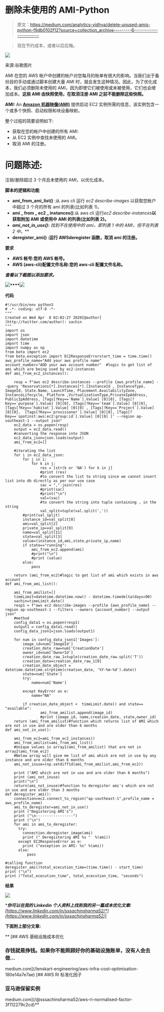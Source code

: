 # 删除未使用的 AMI-Python

> 原文：<https://medium.com/analytics-vidhya/delete-unused-amis-python-f9db0102f12?source=collection_archive---------6----------------------->

> 现在节约成本，或者以后后悔。

![](img/902aeb3fcfc6bd231a195aeb07f8a193.png)

来源:谷歌图片

AMI 在您的 AWS 帐户中创建的帐户对您每月的账单有很大的影响。当我们出于备份目的手动或通过脚本创建大量 AMI 时，就会发生这种情况。因此，为了优化成本，我们必须删除未使用的 AMI，因为即使它们被使用或未被使用，它们也会增加成本。**这些 AMI 由快照使用，在取消注册 AMI 之前不能删除这些快照。**

**AMI:** An [**Amazon 机器映像(AMI)**](https://docs.aws.amazon.com/AWSEC2/latest/UserGuide/AMIs.html) 提供启动 EC2 实例所需的信息，该实例包含一个或多个快照、启动权限和块设备映射。

整个过程的简要说明如下:

*   获取在您的帐户中创建的所有 AMI:
*   从 EC2 实例中查找未使用的 AMI。
*   取消 AMI 的注册。

# **问题陈述:**

注销/删除超过 3 个月且未使用的 AMI，以优化成本。

**脚本的逻辑和功能**

*   **ami_from_ami_list()** :从 aws cli 运行 *ec2 describe-images* 以获取您帐户中超过 3 个月的所有 ami 的列表(比如列表 1)。
*   **ami _ from _ ec2 _ instances()**:从 aws cli 运行*ec2 describe-instances***以获取附加 AMI 或使用中 AMI 的列表(比如列表 2)。**
*   ****ami_not_in_use():** 找到不在使用中的 ami，即*列表 1 中的 AMI，但不在列表 2 中。***
*   ****deregister_ami()** :运行 AWSderegister 函数，取消 ami 的注册。**

****要求****

*   **AWS 帐号:您的 AWS 帐号。**
*   **AWS (aws-cli)配置文件名称:您的 aws-cli 配置文件名称。**

***查看以下截图以添加要求。***

**![](img/3262907c4a792ec384ad3dce35997bac.png)****![](img/b377d50721b083311d4ce171619a7b64.png)**

****代码****

```
#!/usr/bin/env python3
# -*- coding: utf-8 -*-
"""
Created on Wed Apr  8 02:02:27 2020[@author](http://twitter.com/author): sachin
"""
import os
import json
import datetime
import time
import numpy as np 
from boto import ec2
from boto.exception import EC2ResponseErrorstart_time = time.time() 
aws_profile_name="Add your aws profile name"
account_number="ADD your aws account number"  #logic to get list of ami which are being used by ec2-instances
def ami_from_ec2_instances():

    resp = f"aws ec2 describe-instances --profile {aws_profile_name} --query 'Reservations[*].Instances[*].[InstanceId , InstanceType, ImageId, State.Name, LaunchTime, Placement.AvailabilityZone, InstanceLifecycle, Platform ,VirtualizationType,PrivateIpAddress, PublicIpAddress, [Tags[?Key==`Name`].Value] [0][0], [Tags[?Key==`purpose`].Value] [0][0], [Tags[?Key==`team`].Value] [0][0], [Tags[?Key==`habitat`].Value] [0][0] , [Tags[?Key==`Project`].Value] [0][0],  [Tags[?Key==`provisioner`].Value] [0][0], [Tags[?Key==`spotinst:aws:ec2:group:id`].Value] [0][0] ]' --region ap-southeast-1 --output json"
    ec2_data = os.popen(resp)
    output = ec2_data.read()
    #converting the response into JSON
    ec2_data_json=json.loads(output)
    ami_from_ec2=[]

    #iterating the list 
    for i in ec2_data_json:
        for j in i:
            for k in j:
                res = [str(k or 'NA') for k in j]
                #print (res)
                #to convert the list to string since we cannot insert list into db directly as per our use case
                sac = ",".join(res)
                #print(sac)
                #print("\n")
                val=(sac)
                #to convert the string into tuple containing , in the string
                val_split=tuple(val.split(','))
        #print(val_split)
        instance_id=val_split[0]
        ami=val_split[2]
        private_ip=val_split[9]
        name=val_split[11]
        state=val_split[3]
        value=(instance_id,ami,state,private_ip,name)
        if state=="running":
            ami_from_ec2.append(ami)
            #print("\n")               
            #print (value)
        else:
            pass

    return (ami_from_ec2)#logic to get list of ami which exists in aws account
def ami_from_ami_list():

    ami_from_amilist=[]
    timeLimit=datetime.datetime.now() - datetime.timedelta(days=90)
    sachin=timeLimit.date()
    resp1 = f"aws ec2 describe-images --profile {aws_profile_name} --region ap-southeast-1 --filters --owners {account_number} --output json"
    #method
    config_data1 = os.popen(resp1)
    output1 = config_data1.read()
    config_data_json1=json.loads(output1)

    for num in config_data_json1['Images']:
        image_id=num['ImageId']
        creation_date_raw=num['CreationDate']
        owner_id=num['OwnerId']
        creation_date_raw_1=tuple(creation_date_raw.split('T'))
        creation_date=creation_date_raw_1[0]
        creation_date_object = datetime.datetime.strptime(creation_date, '%Y-%m-%d').date()
        state=num['State']
        try:
            name=num['Name']

        except KeyError as e:
            name="NA"

        if creation_date_object <  timeLimit.date() and state== "available":
                ami_from_amilist.append(image_id)    
                #print (image_id, name,creation_date, state,owner_id)
    return (ami_from_amilist)#function which returns list of AMI which are not in use and are older than 6 months
def ami_not_in_use():

    ami_from_ec2=ami_from_ec2_instances()
    ami_from_amilist=ami_from_ami_list()
    #Unique values in array1(ami_from_amilist) that are not in array2(ami_from_ec2)
    #Below array will give me list of ami which are not in use by any instance and are older than 6 months
    ami_not_inuse=(np.setdiff1d(ami_from_amilist,ami_from_ec2))

    print ("AMI which are not in use and are older than 6 months")
    print (ami_not_inuse)
    print("\n")
    return(ami_not_inuse)#function to deregister ami's which are not in use and are older than 3 months
def deregister_ami():
    connection=ec2.connect_to_region("ap-southeast-1",profile_name = aws_profile_name)
    ami_to_deregister=ami_not_in_use()
    print ("Degistering AMI's")
    print ("\n-----------------")
    print ("\n")
    for ami in ami_to_deregister:  
      try:
        connection.deregister_image(ami)
        print (" Deregistering AMI %s "  %(ami))    
      except EC2ResponseError as e:
        print ("exception in AMI: %s" %(ami))    
      else:
          pass

#calling function    
deregister_ami()total_ececution_time=(time.time() - start_time)
print ("\n")
print ("Total_ececution_time", total_ececution_time, "seconds")
```

****结果****

**![](img/f6111def3f54e0ba9b7fad918bb28006.png)**

*****你可以在我的 Linkedin 个人资料上找到我的另一篇成本优化文章:***[*https://www.linkedin.com/in/sssachinsharma52/*](https://www.linkedin.com/in/sssachinsharma52/)**

****下面附上部分文章:****

**[](/lenskart-engineering/aws-infra-cost-optimisation-180e14a7e7ae) [## AWS 基础设施成本优化

### 存钱就是挣钱。如果你不能照顾好你的基础设施账单，没有人会去做…

medium.com](/lenskart-engineering/aws-infra-cost-optimisation-180e14a7e7ae) [](/@sssachinsharma52/aws-ri-normalised-factor-3f112279c2cd) [## AWS RI 标准化因子

### 亚马逊保留实例

medium.com](/@sssachinsharma52/aws-ri-normalised-factor-3f112279c2cd)**